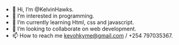 - 👋 Hi, I’m @KelvinHawks.
- 👀 I’m interested in programming.
- 🌱 I’m currently learning Html, css and javascript.
- 💞️ I’m looking to collaborate on web development.
- 📫 How to reach me kevohkyme@gmail.com / +254 797035367.

<!---
KelvinHawks/KelvinHawks is a ✨ special ✨ repository because its `README.md` (this file) appears on your GitHub profile.
You can click the Preview link to take a look at your changes.
--->
